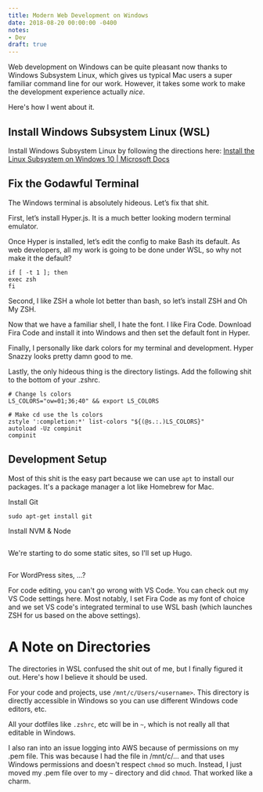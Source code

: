 ```yaml
---
title: Modern Web Development on Windows
date: 2018-08-20 00:00:00 -0400
notes:
- Dev
draft: true
---
```


Web development on Windows can be quite pleasant now thanks to Windows Subsystem Linux, which gives us typical Mac users a super familiar command line for our work. However, it takes some work to make the development experience actually *nice*.

Here's how I went about it.

## Install Windows Subsystem Linux (WSL)

Install Windows Subsystem Linux by following the directions here: [Install the Linux Subsystem on Windows 10 | Microsoft Docs](https://msdn.microsoft.com/en-au/commandline/wsl/install_guide)

## Fix the Godawful Terminal

The Windows terminal is absolutely hideous. Let’s fix that shit.

First, let’s install Hyper.js. It is a much better looking modern terminal emulator.

Once Hyper is installed, let’s edit the config to make Bash its default. As web developers, all my work is going to be done under WSL, so why not make it the default?

```
if [ -t 1 ]; then
exec zsh
fi
```

Second, I like ZSH a whole lot better than bash, so let’s install ZSH and Oh My ZSH.

Now that we have a familiar shell, I hate the font. I like Fira Code. Download Fira Code and install it into Windows and then set the default font in Hyper.

Finally, I personally like dark colors for my terminal and development. Hyper Snazzy looks pretty damn good to me.

Lastly, the only hideous thing is the directory listings. Add the following shit to the bottom of your .zshrc.

```
# Change ls colors
LS_COLORS="ow=01;36;40" && export LS_COLORS

# Make cd use the ls colors
zstyle ':completion:*' list-colors "${(@s.:.)LS_COLORS}"
autoload -Uz compinit
compinit
```

## Development Setup

Most of this shit is the easy part because we can use `apt` to install our packages. It's a package manager a lot like Homebrew for Mac.

Install Git
```
sudo apt-get install git
```

Install NVM & Node
```

```

We're starting to do some static sites, so I'll set up Hugo.
```

```

For WordPress sites, ...?

For code editing, you can't go wrong with VS Code. You can check out my VS Code settings here. Most notably, I set Fira Code as my font of choice and we set VS code's integrated terminal to use WSL bash (which launches ZSH for us based on the above settings).

# A Note on Directories
The directories in WSL confused the shit out of me, but I finally figured it out. Here's how I believe it should be used.

For your code and projects, use `/mnt/c/Users/<username>`. This directory is directly accessible in Windows so you can use different Windows code editors, etc.

All your dotfiles like `.zshrc`, etc will be in `~`, which is not really all that editable in Windows.

I also ran into an issue logging into AWS because of permissions on my .pem file. This was because I had the file in /mnt/c/... and that uses Windows permissions and doesn't respect `chmod` so much. Instead, I just moved my .pem file over to my `~` directory and did `chmod`. That worked like a charm.
